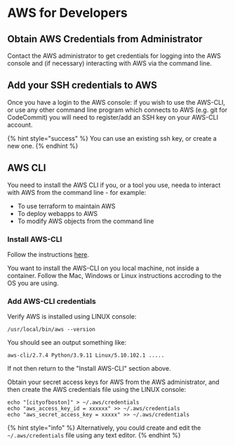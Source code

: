 # AWS for Developers

## **Obtain AWS Credentials from Administrator**

Contact the AWS administrator to get credentials for logging into the AWS console and (if necessary) interacting with AWS via the command line.

## Add your SSH credentials to AWS

Once you have a login to the AWS console: if you wish to use the AWS-CLI, or use any other command line program which connects to AWS (e.g. git for CodeCommit) you will need to register/add an SSH key on your AWS-CLI account.

{% hint style="success" %}
You can use an existing ssh key, or create a new one.
{% endhint %}

## **AWS CLI**

You need to install the AWS CLI if you, or a tool you use, needa to interact with AWS from the command line - for example:

* To use terraform to maintain AWS
* To deploy webapps to AWS
* To modify AWS objects from the command line

### Install AWS-CLI

Follow the instructions [here](https://docs.aws.amazon.com/cli/latest/userguide/getting-started-install.html).

You want to install the AWS-CLI on you local machine, not inside a container.  Follow the Mac, Windows or Linux instructions accroding to the OS you are using.

### Add AWS-CLI credentials

Verify AWS is installed using LINUX console:

```
/usr/local/bin/aws --version
```

You should see an output something like:

```
aws-cli/2.7.4 Python/3.9.11 Linux/5.10.102.1 .....
```

If not then return to the "Install AWS-CLI" section above.

Obtain your secret access keys for AWS from the AWS administrator, and then create the AWS credentials file using the LINUX console:

```
echo "[cityofboston]" > ~/.aws/credentials
echo "aws_access_key_id = xxxxxx" >> ~/.aws/credentials
echo "aws_secret_access_key = xxxxx" >> ~/.aws/credentials
```

{% hint style="info" %}
Alternatively, you could create and edit the `~/.aws/credentials` file using any text editor.
{% endhint %}
